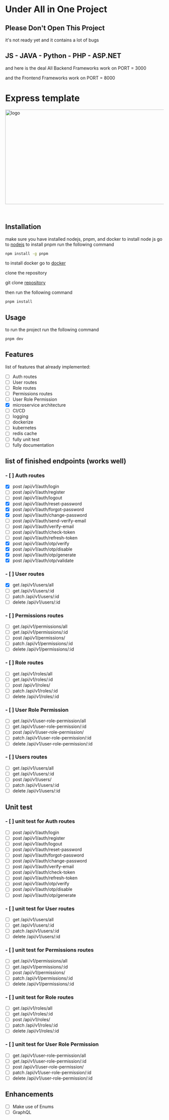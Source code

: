 # Under All in One Project

## Please Don't Open This Project

it's not ready yet and it contains a lot of bugs

## JS - JAVA - Python - PHP - ASP.NET

and here is the deal All Backend Frameworks work on PORT = 3000

and the Frontend Frameworks work on PORT = 8000

# Express template

<img src="logo.jpg" style="width: 540px; height: 300px; margin: auto; display: block; padding-bottom: 30px;" alt="logo">

## Installation

make sure you have installed nodejs, pnpm, and docker
to install node js go to [nodejs](https://nodejs.org/en/download/)
to install pnpm run the following command

```bash
npm install -g pnpm
```

to install docker go to [docker](https://docs.docker.com/get-docker/)

clone the repository

git clone [repository](https://github.com/CLIuno/CLIuno-Express-template.git)

then run the following command

```bash
pnpm install
```

## Usage

to run the project run the following command

```bash
pnpm dev
```

## Features

list of features that already implemented:

- [ ] Auth routes
- [ ] User routes
- [ ] Role routes
- [ ] Permissions routes
- [ ] User Role Permission
- [x] microservice architecture
- [ ] CI/CD
- [ ] logging
- [ ] dockerize
- [ ] kubernetes
- [ ] redis cache
- [ ] fully unit test
- [ ] fully documentation

## list of finished endpoints (works well)

### - [ ] Auth routes

- [x] post /api/v1/auth/login
- [ ] post /api/v1/auth/register
- [ ] post /api/v1/auth/logout
- [x] post /api/v1/auth/reset-password
- [x] post /api/v1/auth/forgot-password
- [x] post /api/v1/auth/change-password
- [ ] post /api/v1/auth/send-verify-email
- [ ] post /api/v1/auth/verify-email
- [ ] post /api/v1/auth/check-token
- [ ] post /api/v1/auth/refresh-token
- [x] post /api/v1/auth/otp/verify
- [x] post /api/v1/auth/otp/disable
- [x] post /api/v1/auth/otp/generate
- [x] post /api/v1/auth/otp/validate

### - [ ] User routes

- [x] get /api/v1/users/all
- [ ] get /api/v1/users/:id
- [ ] patch /api/v1/users/:id
- [ ] delete /api/v1/users/:id

### - [ ] Permissions routes

- [ ] get /api/v1/permissions/all
- [ ] get /api/v1/permissions/:id
- [ ] post /api/v1/permissions/
- [ ] patch /api/v1/permissions/:id
- [ ] delete /api/v1/permissions/:id

### - [ ] Role routes

- [ ] get /api/v1/roles/all
- [ ] get /api/v1/roles/:id
- [ ] post /api/v1/roles/
- [ ] patch /api/v1/roles/:id
- [ ] delete /api/v1/roles/:id

### - [ ] User Role Permission

- [ ] get /api/v1/user-role-permission/all
- [ ] get /api/v1/user-role-permission/:id
- [ ] post /api/v1/user-role-permission/
- [ ] patch /api/v1/user-role-permission/:id
- [ ] delete /api/v1/user-role-permission/:id

### - [ ] Users routes

- [ ] get /api/v1/users/all
- [ ] get /api/v1/users/:id
- [ ] post /api/v1/users/
- [ ] patch /api/v1/users/:id
- [ ] delete /api/v1/users/:id

## Unit test

### - [ ] unit test for Auth routes

- [ ] post /api/v1/auth/login
- [ ] post /api/v1/auth/register
- [ ] post /api/v1/auth/logout
- [ ] post /api/v1/auth/reset-password
- [ ] post /api/v1/auth/forgot-password
- [ ] post /api/v1/auth/change-password
- [ ] post /api/v1/auth/verify-email
- [ ] post /api/v1/auth/check-token
- [ ] post /api/v1/auth/refresh-token
- [ ] post /api/v1/auth/otp/verify
- [ ] post /api/v1/auth/otp/disable
- [ ] post /api/v1/auth/otp/generate

### - [ ] unit test for User routes

- [ ] get /api/v1/users/all
- [ ] get /api/v1/users/:id
- [ ] patch /api/v1/users/:id
- [ ] delete /api/v1/users/:id

### - [ ] unit test for Permissions routes

- [ ] get /api/v1/permissions/all
- [ ] get /api/v1/permissions/:id
- [ ] post /api/v1/permissions/
- [ ] patch /api/v1/permissions/:id
- [ ] delete /api/v1/permissions/:id

### - [ ] unit test for Role routes

- [ ] get /api/v1/roles/all
- [ ] get /api/v1/roles/:id
- [ ] post /api/v1/roles/
- [ ] patch /api/v1/roles/:id
- [ ] delete /api/v1/roles/:id

### - [ ] unit test for User Role Permission

- [ ] get /api/v1/user-role-permission/all
- [ ] get /api/v1/user-role-permission/:id
- [ ] post /api/v1/user-role-permission/
- [ ] patch /api/v1/user-role-permission/:id
- [ ] delete /api/v1/user-role-permission/:id

## Enhancements

- [ ] Make use of Enums
- [ ] GraphQL
